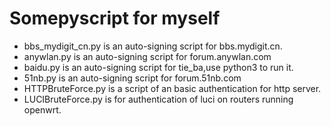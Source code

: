 # Somepyscript for myself
* bbs_mydigit_cn.py is an auto-signing script for bbs.mydigit.cn.
* anywlan.py is an auto-signing script for forum.anywlan.com
* baidu.py is an auto-signing script for tie_ba,use python3 to run it.
* 51nb.py is an auto-signing script for forum.51nb.com
* HTTPBruteForce.py is a script of an basic authentication for http server.
* LUCIBruteForce.py is for authentication of luci on routers running openwrt.
